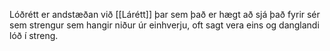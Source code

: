 Lóðrétt er andstæðan við [[Lárétt]] þar sem það er hægt að sjá það fyrir sér sem strengur sem hangir niður úr einhverju, oft sagt vera eins og danglandi lóð í streng.